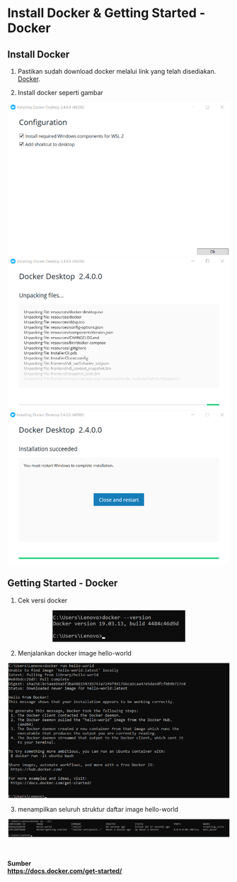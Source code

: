 # Install Docker & Getting Started - Docker

## Install Docker

1.	Pastikan sudah download docker melalui link yang telah disediakan. [Docker](https://docs.docker.com/get-docker/).

2.	Install docker seperti gambar

<div align="center"><img src="img/docker-01.png" width="500px"></div>
<div align="center"><img src="img/docker-02.png" width="500px"></div>
<div align="center"><img src="img/docker-03.png" width="500px"></div>

## Getting Started - Docker

1.	Cek versi docker

<div align="center"><img src="img/docker-04.png" width="300px"></div>

2.	Menjalankan docker image hello-world

<div align="center"><img src="img/docker-05.png" width="500px"></div>

3.	menampilkan seluruh struktur daftar image hello-world

<div align="center"><img src="img/docker-06.png" width="500px"></div>

<br>
<br>

**Sumber**
<br>
**https://docs.docker.com/get-started/**